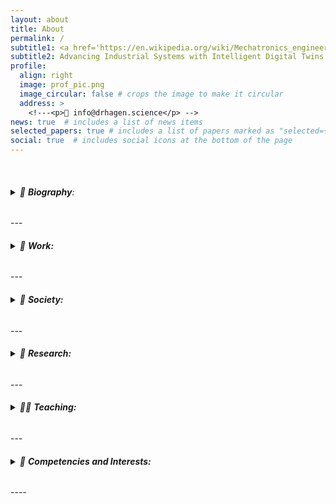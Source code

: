 ```yaml
---
layout: about
title: About
permalink: /
subtitle1: <a href='https://en.wikipedia.org/wiki/Mechatronics_engineering'>Mechatronics Wizard</a> | <strong>Ph.D.</strong> 
subtitle2: Advancing Industrial Systems with Intelligent Digital Twins.
profile:
  align: right
  image: prof_pic.png
  image_circular: false # crops the image to make it circular
  address: >
    <!---<p>📧 info@drhagen.science</p> -->
news: true  # includes a list of news items
selected_papers: true # includes a list of papers marked as "selected={true}"
social: true  # includes social icons at the bottom of the page 
---
```

<br>
<h6>
<details><summary>📝 <strong>Biography</strong>: </summary>
<br>
Daniel is a curious, ambitious, conscientious interdisciplinary engineer, educator, scientist, and reserve officer passionate about Intelligent Mechatronics, innovation, R&D, management, and leadership. 
<br>
After completing compulsory military service, he gained relevant leadership experience through his career and courses in the Norwegian Armed Forces. Daniel graduated with a Master’s degree in 2014 based on his trade certificate in automation mechanics (2009) and successfully defended his Ph.D. in 2020. 
<br>
Before starting a joint Ph.D. education in 2016, he worked for two years with offshore drilling equipment control systems worldwide, both in the test and commissioning phases and during operation. Between 2020 and 2022, before starting working full-time as an associate professor in Mechatronics, he worked as a senior R&D engineer responsible for the control systems of offshore lifting and handling equipment such as 3D compensated knuckle-boom cranes for offshore wind service vessels.
</details>
</h6> 
---
<h6>
<details><summary>💼 <strong>Work:</strong></summary>
<br>
<ul style="list-style-type: square;">
  <li>Associate Professor in Mechatronics <strong>|</strong> <a href='https://www.uia.no/kk/profil/danielh'>University of Agder</a></li>
      <ul style="list-style-type: circle;">
      <li>Head of <a href='https://motion-lab.no/'>The Norwegian Motion Labratory</a></li>
      <li>Member of The Faculty's Research Committee <strong>|</strong> <a href='https://www.uia.no/en/about-uia/faculties/faculty-of-engineering-and-science'>Faculty of Engineering and Science</a></li>
    </ul>
  <li>Chief Scientist <strong>|</strong> <a href='https://twilligent.io/'>Twilligent AS</a></li>
</ul>
</details>
</h6>
---
<h6>
<details><summary>🍻 <strong>Society:</strong></summary>
<br>
<ul style="list-style-type: square;">
  <li>Head of <a href='https://nsom.no'>The Norwegian Society of Mechatronics</a></li>
</ul>
</details>
</h6>
---
<h6>
<details><summary>🔬 <strong>Research:</strong></summary>
<br>
<ul style="list-style-type: square;">
  <li><a href='https://hagenmek.github.io/al-folio/blog/'>Intelligent Mechatronics</a> <strong>|</strong> Sense-Think-Act</li>
    A research collaboration between experts in Mechatronics and AI (<a href='https://cair.uia.no/'>CAIR - Center for Artificial Intelligence Research</a>) with focus on developing intelligent methods for designing and operating Industrial Mechatronics systems (machines).
  <li><a href='https://www.uia.no/en/research/priority-research-centres/top-research-centre-mechatronics-trcm'>Top Research Centre Mechatronics (TRCM)</a></li>
    One of six Priority research centres at the University of Agder where I am involved in the following research groups:
    <ul style="list-style-type: circle;">
      <li>Robotics, Vision and Control</li>
      <li>Intelligent Monitoring</li>
      <li>Machine Design</li>
    </ul>
  <li><a href='https://www.uia.no/en/research/teknologi-og-realfag/systems-engineering-and-modelling'>Systems engineering and modelling</a></li>
    Research group at the Department of Information and communication technology.
</ul>
</details>
</h6>
---
<h6>
<details><summary>👨‍🏫 <strong>Teaching:</strong></summary>
<br>
Involved in <a href='https://hagenmek.github.io/al-folio/teaching/'>Teaching</a> the following Mechatronics courses:
<ul style="list-style-type: square;">
  <li>Robotics and Instrumentation</li>
  <li>Programming for Intelligent Robotics and Industrial systems</li>
  <li>Design of Industrial Mechatronic Systems</li> 
  <li>Advanced Robotics</li> 
</ul>  
</details>
</h6> 
---
<h6>
<details><summary>🎒 <strong>Competencies and Interests:</strong></summary>
<br>
<ul style="list-style-type: square;">
  <li>Digital Twins</li>
  <li>Digital Tools for Automated Design</li>
  <li>Machine Vision</li>
  <li>Perception</li>
  <li>Real-time Localization & 3D Mapping</li>
  <li>Autonmous Navigation, Motion Planning & Control</li>
  <li>Applied AI/ML <strong>|</strong> <a href='https://www.ros.org/'>Physics Informed Machine Learning, YOLO object detection</a></li>
  <li>Self-diagnostics</li>
  <li>Electro-hydraulic Actuation Systems <strong>|</strong> <a href='https://www.ros.org/'>Fluid power, Electric drives, Motion control</a></li>
  <li>Robotics and Automation <strong>|</strong> <a href='https://www.ros.org/'>Mobile Robots and Manipulators</a></li>
  <li>Offshore Lifting and Load-handling Equipment <strong>|</strong> <a href='https://www.ros.org/'>3D Motion Compensation</a></li>
  <li>Real-time Embedded Systems and Communications <strong>|</strong>  <a href='https://www.beckhoff.com/en-en/products/automation/twincat/'> TwinCAT and EtherCAT</a></li>
  <li>Programming and Software Development <strong>|</strong> <a href='https://www.ros.org/'>PLC, ROS2, C++, MATLAB, Python, Rust</a></li>
  <li>Autonomous Systems <strong>|</strong> <a href='https://www.uia.no/en'>Sense-Think-Act</a></li>
  <li>Sensor Fusion</li> 
  <li>Systems Engineering</li>               
  <li>Model-based Design <strong>|</strong>  <a href='https://www.uia.no/en'>MATLAB/Simulink</a></li>
  <li>Simulation-based Optimization</li>
</ul> 
</details>
</h6>
----

<!--- Write your biography here. Tell the world about yourself. Link to your favorite [subreddit](http://reddit.com). You can put a picture in, too. The code is already in, just name your picture `prof_pic.jpg` and put it in the `img/` folder.

Put your address / P.O. box / other info right below your picture. You can also disable any these elements by editing `profile` property of the YAML header of your `_pages/about.md`. Edit `_bibliography/papers.bib` and Jekyll will render your [publications page](/al-folio/publications/) automatically.

Link to your social media connections, too. This theme is set up to use [Font Awesome icons](http://fortawesome.github.io/Font-Awesome/) and [Academicons](https://jpswalsh.github.io/academicons/), like the ones below. Add your Facebook, Twitter, LinkedIn, Google Scholar, or just disable all of them. -->
